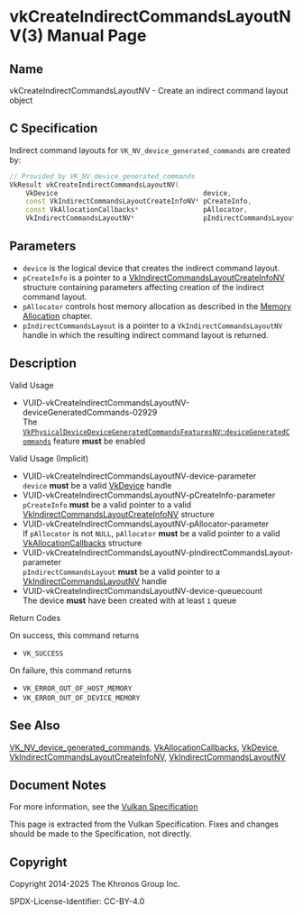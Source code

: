 # vkCreateIndirectCommandsLayoutNV(3) Manual Page

## Name

vkCreateIndirectCommandsLayoutNV - Create an indirect command layout object



## [](#_c_specification)C Specification

Indirect command layouts for `VK_NV_device_generated_commands` are created by:

```c++
// Provided by VK_NV_device_generated_commands
VkResult vkCreateIndirectCommandsLayoutNV(
    VkDevice                                    device,
    const VkIndirectCommandsLayoutCreateInfoNV* pCreateInfo,
    const VkAllocationCallbacks*                pAllocator,
    VkIndirectCommandsLayoutNV*                 pIndirectCommandsLayout);
```

## [](#_parameters)Parameters

- `device` is the logical device that creates the indirect command layout.
- `pCreateInfo` is a pointer to a [VkIndirectCommandsLayoutCreateInfoNV](https://registry.khronos.org/vulkan/specs/latest/man/html/VkIndirectCommandsLayoutCreateInfoNV.html) structure containing parameters affecting creation of the indirect command layout.
- `pAllocator` controls host memory allocation as described in the [Memory Allocation](https://registry.khronos.org/vulkan/specs/latest/html/vkspec.html#memory-allocation) chapter.
- `pIndirectCommandsLayout` is a pointer to a `VkIndirectCommandsLayoutNV` handle in which the resulting indirect command layout is returned.

## [](#_description)Description

Valid Usage

- [](#VUID-vkCreateIndirectCommandsLayoutNV-deviceGeneratedCommands-02929)VUID-vkCreateIndirectCommandsLayoutNV-deviceGeneratedCommands-02929  
  The [`VkPhysicalDeviceDeviceGeneratedCommandsFeaturesNV`::`deviceGeneratedCommands`](https://registry.khronos.org/vulkan/specs/latest/html/vkspec.html#features-deviceGeneratedCommandsNV) feature **must** be enabled

Valid Usage (Implicit)

- [](#VUID-vkCreateIndirectCommandsLayoutNV-device-parameter)VUID-vkCreateIndirectCommandsLayoutNV-device-parameter  
  `device` **must** be a valid [VkDevice](https://registry.khronos.org/vulkan/specs/latest/man/html/VkDevice.html) handle
- [](#VUID-vkCreateIndirectCommandsLayoutNV-pCreateInfo-parameter)VUID-vkCreateIndirectCommandsLayoutNV-pCreateInfo-parameter  
  `pCreateInfo` **must** be a valid pointer to a valid [VkIndirectCommandsLayoutCreateInfoNV](https://registry.khronos.org/vulkan/specs/latest/man/html/VkIndirectCommandsLayoutCreateInfoNV.html) structure
- [](#VUID-vkCreateIndirectCommandsLayoutNV-pAllocator-parameter)VUID-vkCreateIndirectCommandsLayoutNV-pAllocator-parameter  
  If `pAllocator` is not `NULL`, `pAllocator` **must** be a valid pointer to a valid [VkAllocationCallbacks](https://registry.khronos.org/vulkan/specs/latest/man/html/VkAllocationCallbacks.html) structure
- [](#VUID-vkCreateIndirectCommandsLayoutNV-pIndirectCommandsLayout-parameter)VUID-vkCreateIndirectCommandsLayoutNV-pIndirectCommandsLayout-parameter  
  `pIndirectCommandsLayout` **must** be a valid pointer to a [VkIndirectCommandsLayoutNV](https://registry.khronos.org/vulkan/specs/latest/man/html/VkIndirectCommandsLayoutNV.html) handle
- [](#VUID-vkCreateIndirectCommandsLayoutNV-device-queuecount)VUID-vkCreateIndirectCommandsLayoutNV-device-queuecount  
  The device **must** have been created with at least `1` queue

Return Codes

On success, this command returns

- `VK_SUCCESS`

On failure, this command returns

- `VK_ERROR_OUT_OF_HOST_MEMORY`
- `VK_ERROR_OUT_OF_DEVICE_MEMORY`

## [](#_see_also)See Also

[VK\_NV\_device\_generated\_commands](https://registry.khronos.org/vulkan/specs/latest/man/html/VK_NV_device_generated_commands.html), [VkAllocationCallbacks](https://registry.khronos.org/vulkan/specs/latest/man/html/VkAllocationCallbacks.html), [VkDevice](https://registry.khronos.org/vulkan/specs/latest/man/html/VkDevice.html), [VkIndirectCommandsLayoutCreateInfoNV](https://registry.khronos.org/vulkan/specs/latest/man/html/VkIndirectCommandsLayoutCreateInfoNV.html), [VkIndirectCommandsLayoutNV](https://registry.khronos.org/vulkan/specs/latest/man/html/VkIndirectCommandsLayoutNV.html)

## [](#_document_notes)Document Notes

For more information, see the [Vulkan Specification](https://registry.khronos.org/vulkan/specs/latest/html/vkspec.html#vkCreateIndirectCommandsLayoutNV)

This page is extracted from the Vulkan Specification. Fixes and changes should be made to the Specification, not directly.

## [](#_copyright)Copyright

Copyright 2014-2025 The Khronos Group Inc.

SPDX-License-Identifier: CC-BY-4.0